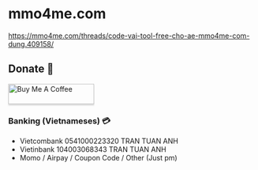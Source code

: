 # mmo4me.com
https://mmo4me.com/threads/code-vai-tool-free-cho-ae-mmo4me-com-dung.409158/

## Donate 🤖

<a href="https://www.buymeacoffee.com/hashtafak" target="_blank"><img src="https://www.buymeacoffee.com/assets/img/custom_images/orange_img.png" alt="Buy Me A Coffee" style="height: 41px !important;width: 174px !important;box-shadow: 0px 3px 2px 0px rgba(190, 190, 190, 0.5) !important;-webkit-box-shadow: 0px 3px 2px 0px rgba(190, 190, 190, 0.5) !important;" ></a>

### Banking (Vietnameses) 💳

+ Vietcombank 0541000223320 TRAN TUAN ANH
+ Vietinbank 104003068343 TRAN TUAN ANH
+ Momo / Airpay / Coupon Code / Other (Just pm)

